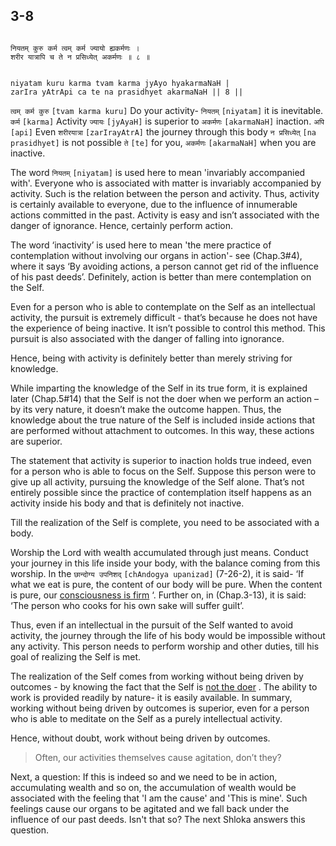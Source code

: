 ## 3-8


```shloka-sa

नियतम् कुरु कर्म त्वम् कर्म ज्यायो ह्यकर्मणः ।
शरीर यात्रापि च ते न प्रसिध्येत् अकर्मणः ॥ ८ ॥

```
```shloka-sa-hk

niyatam kuru karma tvam karma jyAyo hyakarmaNaH |
zarIra yAtrApi ca te na prasidhyet akarmaNaH || 8 ||

```
`त्वम् कर्म कुरु` `[tvam karma kuru]` Do your activity- `नियतम्` `[niyatam]` it is inevitable. `कर्म` `[karma]` Activity `ज्यायः` `[jyAyaH]` is superior to `अकर्मणः` `[akarmaNaH]` inaction. `अपि` `[api]` Even `शरीरयात्रा` `[zarIrayAtrA]` the journey through this body `न प्रसिध्येत्` `[na prasidhyet]` is not possible `ते` `[te]` for you, `अकर्मणः` `[akarmaNaH]` when you are inactive.

The word 
`नियतम्` `[niyatam]`
 is used here to mean 'invariably accompanied with'. Everyone who is associated with matter is invariably accompanied by activity. Such is the relation between the person and activity. Thus, activity is certainly available to everyone, due to the influence of innumerable actions committed in the past. Activity is easy and isn’t associated with the danger of ignorance. Hence, certainly perform action. 

The word ‘inactivity’ is used here to mean 'the mere practice of contemplation without involving our organs in action'- see (Chap.3#4), where it says ‘By avoiding actions, a person cannot get rid of the influence of his past deeds’. Definitely, action is better than mere contemplation on the Self.

Even for a person who is able to contemplate on the Self as an intellectual activity, the pursuit is extremely difficult - that’s because he does not have the experience of being inactive. It isn’t possible to control this method. This pursuit is also associated with the danger of falling into ignorance. 

Hence, being with activity is definitely better than merely striving for knowledge.

While imparting the knowledge of the Self in its true form, it is explained later (Chap.5#14) that the Self is not the doer when we perform an action – by its very nature, it doesn’t make the outcome happen. Thus, the knowledge about the true nature of the Self is included inside actions that are performed without attachment to outcomes. In this way, these actions are superior.

The statement that activity is superior to inaction holds true indeed, even for a person who is able to focus on the Self. Suppose this person were to give up all activity, pursuing the knowledge of the Self alone. That’s not entirely possible since the practice of contemplation itself happens as an activity inside his body and that is definitely not inactive. 

Till the realization of the Self is complete, you need to be associated with a body.

Worship the Lord with wealth accumulated through just means. Conduct your journey in this life inside your body, with the balance coming from this worship. In the 
`छान्दोग्य उपनिशद्` `[chAndogya upanizad]`
 (7-26-2), it is said- ‘If what we eat is pure, the content of our body will be pure. When the content is pure, our 
[consciousness is firm](sthitaprajna_xlat)
‘. Further on, in (Chap.3-13), it is said: ‘The person who cooks for his own sake will suffer guilt’. 

Thus, even if an intellectual in the pursuit of the Self wanted to avoid activity, the journey through the life of his body would be impossible without any activity. This person needs to perform worship and other duties, till his goal of realizing the Self is met.

The realization of the Self comes from working without being driven by outcomes - by knowing the fact that the Self is 
[not the doer](actions_and_happenings)
. The ability to work is provided readily by nature- it is easily available. In summary, working without being driven by outcomes is superior, even for a person who is able to meditate on the Self as a purely intellectual activity.

Hence, without doubt, work without being driven by outcomes.



<a name='applnote_52'></a>
> Often, our activities themselves cause agitation, don’t they?



Next, a question: If this is indeed so and we need to be in action, accumulating wealth and so on, the accumulation of wealth would be associated with the feeling that 'I am the cause' and 'This is mine'. Such feelings cause our organs to be agitated and we fall back under the influence of our past deeds. Isn't that so? The next Shloka answers this question.


